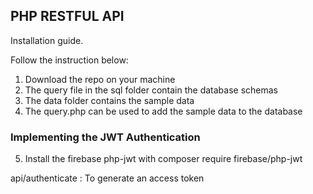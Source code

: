 ## PHP RESTFUL API

Installation guide.

Follow the instruction below:

1. Download the repo on your machine
2. The query file in the sql folder contain the database schemas
3. The data folder contains the sample data
4. The query.php can be used to add the sample data to the database

### Implementing the JWT Authentication
5. Install the firebase php-jwt with composer require firebase/php-jwt

api/authenticate : To generate an access token